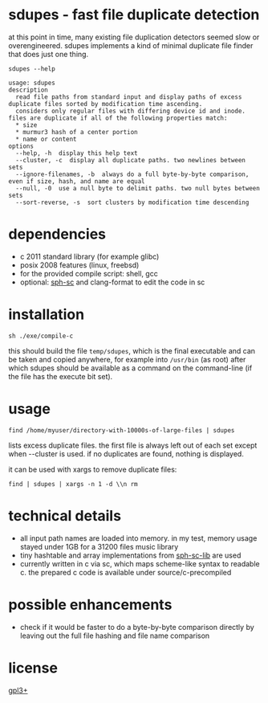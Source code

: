 # sdupes - fast file duplicate detection
at this point in time, many existing file duplication detectors seemed slow or overengineered. sdupes implements a kind of minimal duplicate file finder that does just one thing.

`sdupes --help`
~~~
usage: sdupes
description
  read file paths from standard input and display paths of excess duplicate files sorted by modification time ascending.
  considers only regular files with differing device id and inode. files are duplicate if all of the following properties match:
  * size
  * murmur3 hash of a center portion
  * name or content
options
  --help, -h  display this help text
  --cluster, -c  display all duplicate paths. two newlines between sets
  --ignore-filenames, -b  always do a full byte-by-byte comparison, even if size, hash, and name are equal
  --null, -0  use a null byte to delimit paths. two null bytes between sets
  --sort-reverse, -s  sort clusters by modification time descending
~~~

# dependencies
* c 2011 standard library (for example glibc)
* posix 2008 features (linux, freebsd)
* for the provided compile script: shell, gcc
* optional: [sph-sc](https://github.com/sph-mn/sph-sc) and clang-format to edit the code in sc

# installation
~~~
sh ./exe/compile-c
~~~
this should build the file `temp/sdupes`, which is the final executable and can be taken and copied anywhere, for example into `/usr/bin` (as root) after which sdupes should be available as a command on the command-line (if the file has the execute bit set).

# usage
~~~
find /home/myuser/directory-with-10000s-of-large-files | sdupes
~~~

lists excess duplicate files. the first file is always left out of each set except when --cluster is used.
if no duplicates are found, nothing is displayed.

it can be used with xargs to remove duplicate files:
~~~
find | sdupes | xargs -n 1 -d \\n rm
~~~

# technical details
* all input path names are loaded into memory. in my test, memory usage stayed under 1GB for a 31200 files music library
* tiny hashtable and array implementations from [sph-sc-lib](https://github.com/sph-mn/sph-sc-lib) are used
* currently written in c via sc, which maps scheme-like syntax to readable c. the prepared c code is available under source/c-precompiled

# possible enhancements
* check if it would be faster to do a byte-by-byte comparison directly by leaving out the full file hashing and file name comparison

# license
[gpl3+](https://www.gnu.org/licenses/gpl-3.0.txt)
